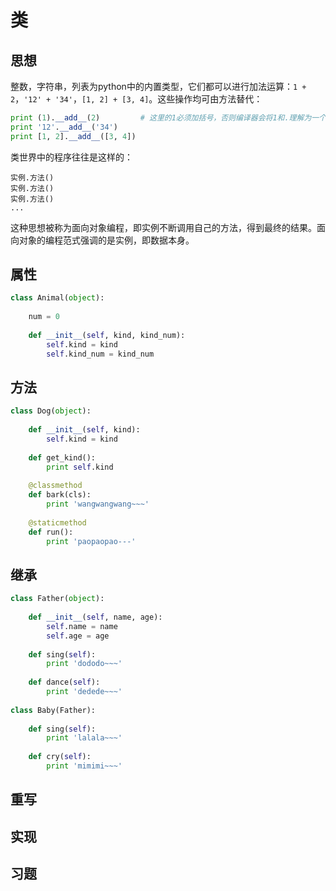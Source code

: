 # 类

## 思想

整数，字符串，列表为python中的内置类型，它们都可以进行加法运算：`1 + 2`，`'12' + '34'`，`[1, 2] + [3, 4]`。这些操作均可由方法替代：

```python
print (1).__add__(2)         # 这里的1必须加括号，否则编译器会将1和.理解为一个整体，即浮点数1.0，从而报错
print '12'.__add__('34')
print [1, 2].__add__([3, 4])
```

类世界中的程序往往是这样的：

```
实例.方法()
实例.方法()
实例.方法()
...
```

这种思想被称为面向对象编程，即实例不断调用自己的方法，得到最终的结果。面向对象的编程范式强调的是实例，即数据本身。

## 属性

```python
class Animal(object):
    
    num = 0
    
    def __init__(self, kind, kind_num):
        self.kind = kind
        self.kind_num = kind_num
```

## 方法

```python
class Dog(object):
    
    def __init__(self, kind):
        self.kind = kind
    
    def get_kind():
        print self.kind
    
    @classmethod
    def bark(cls):
        print 'wangwangwang~~~'
    
    @staticmethod
    def run():
        print 'paopaopao---'
```

## 继承

```python
class Father(object):
    
    def __init__(self, name, age):
        self.name = name
        self.age = age
        
    def sing(self):
        print 'dododo~~~'
        
    def dance(self):
        print 'dedede~~~'
        
class Baby(Father):
    
    def sing(self):
        print 'lalala~~~'
        
    def cry(self):
        print 'mimimi~~~'

```

## 重写

## 实现

## 习题